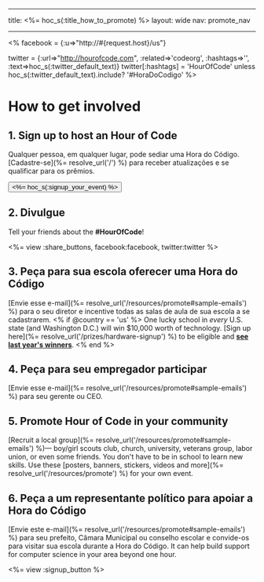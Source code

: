 * * *

title: <%= hoc_s(:title_how_to_promote) %> layout: wide nav: promote_nav

* * *

<% facebook = {:u=>"http://#{request.host}/us"}

twitter = {:url=>"http://hourofcode.com", :related=>'codeorg', :hashtags=>'', :text=>hoc_s(:twitter_default_text)} twitter[:hashtags] = 'HourOfCode' unless hoc_s(:twitter_default_text).include? '#HoraDoCodigo' %>

# How to get involved

## 1. Sign up to host an Hour of Code

Qualquer pessoa, em qualquer lugar, pode sediar uma Hora do Código. [Cadastre-se](%= resolve_url('/') %) para receber atualizações e se qualificar para os prêmios.   


[<button><%= hoc_s(:signup_your_event) %></button>](<%= resolve_url('/') %>)

## 2. Divulgue

Tell your friends about the **#HourOfCode**!

<%= view :share_buttons, facebook:facebook, twitter:twitter %>

## 3. Peça para sua escola oferecer uma Hora do Código

[Envie esse e-mail](%= resolve_url('/resources/promote#sample-emails') %) para o seu diretor e incentive todas as salas de aula de sua escola a se cadastrarem. <% if @country == 'us' %> One lucky school in *every* U.S. state (and Washington D.C.) will win $10,000 worth of technology. [Sign up here](%= resolve_url('/prizes/hardware-signup') %) to be eligible and [**see last year's winners**](http://codeorg.tumblr.com/post/104109522378/prize-winners). <% end %>

## 4. Peça para seu empregador participar

[Envie esse e-mail](%= resolve_url('/resources/promote#sample-emails') %) para seu gerente ou CEO.

## 5. Promote Hour of Code in your community

[Recruit a local group](%= resolve_url('/resources/promote#sample-emails') %)— boy/girl scouts club, church, university, veterans group, labor union, or even some friends. You don't have to be in school to learn new skills. Use these [posters, banners, stickers, videos and more](%= resolve_url('/resources/promote') %) for your own event.

## 6. Peça a um representante político para apoiar a Hora do Código

[Envie este e-mail](%= resolve_url('/resources/promote#sample-emails') %) para seu prefeito, Câmara Municipal ou conselho escolar e convide-os para visitar sua escola durante a Hora do Código. It can help build support for computer science in your area beyond one hour.

<%= view :signup_button %>